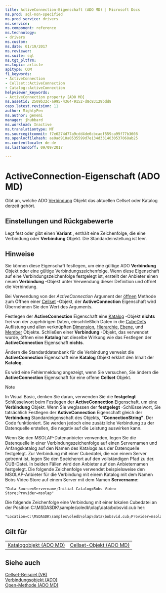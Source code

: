 ```yaml
---
title: ActiveConnection-Eigenschaft (ADO MD) | Microsoft Docs
ms.prod: sql-non-specified
ms.prod_service: drivers
ms.service: 
ms.component: reference
ms.technology:
- drivers
ms.custom: 
ms.date: 01/19/2017
ms.reviewer: 
ms.suite: sql
ms.tgt_pltfrm: 
ms.topic: article
apitype: COM
f1_keywords:
- ActiveConnection
- Cellset::ActiveConnection
- Catalog::ActiveConnection
helpviewer_keywords:
- ActiveConnection property [ADO MD]
ms.assetid: 2509b32c-a995-4364-9152-d8c83129bdd8
caps.latest.revision: 11
author: MightyPen
ms.author: genemi
manager: jhubbard
ms.workload: Inactive
ms.translationtype: MT
ms.sourcegitcommit: f7e6274d77a9cdd4de6cbcaef559ca99f77b3608
ms.openlocfilehash: ae0ad910a0535599d7e134d3314030537068ab25
ms.contentlocale: de-de
ms.lasthandoff: 09/09/2017

---
```

# <a name="activeconnection-property-ado-md"></a>ActiveConnection-Eigenschaft (ADO MD)
Gibt an, welche ADO [Verbindung](../../../ado/reference/ado-api/connection-object-ado.md) Objekt das aktuellen Cellset oder Katalog derzeit gehört.  
  
## <a name="settings-and-return-values"></a>Einstellungen und Rückgabewerte  
 Legt fest oder gibt einen **Variant** , enthält eine Zeichenfolge, die eine Verbindung oder **Verbindung** Objekt. Die Standardeinstellung ist leer.  
  
## <a name="remarks"></a>Hinweise  
 Sie können diese Eigenschaft festlegen, um eine gültige ADO **Verbindung** Objekt oder eine gültige Verbindungszeichenfolge. Wenn diese Eigenschaft auf eine Verbindungszeichenfolge festgelegt ist, erstellt der Anbieter einen neuen **Verbindung** -Objekt unter Verwendung dieser Definition und öffnet die Verbindung.  
  
 Bei Verwendung von der *ActiveConnection* Argument der [öffnen](../../../ado/reference/ado-md-api/open-method-ado-md.md) Methode zum Öffnen einer [Cellset](../../../ado/reference/ado-md-api/cellset-object-ado-md.md) -Objekt, der **ActiveConnection** Eigenschaft wird Übernehmen Sie den Wert des Arguments.  
  
 Festlegen der **ActiveConnection** Eigenschaft eine [Katalog](../../../ado/reference/ado-md-api/catalog-object-ado-md.md) -Objekt **nichts** frei von der zugehörigen Daten, einschließlich Daten in die [CubeDefs](../../../ado/reference/ado-md-api/cubedefs-collection-ado-md.md) Auflistung und allen verknüpften [Dimension](../../../ado/reference/ado-md-api/dimension-object-ado-md.md), [Hierarchie](../../../ado/reference/ado-md-api/hierarchy-object-ado-md.md), [Ebene](../../../ado/reference/ado-md-api/level-object-ado-md.md), und [Member](../../../ado/reference/ado-md-api/member-object-ado-md.md) Objekte. Schließen einer **Verbindung** -Objekt, das verwendet wurde, öffnen eine **Katalog** hat dieselbe Wirkung wie das Festlegen der **ActiveConnection** Eigenschaft **nichts**.  
  
 Ändern die Standarddatenbank für die Verbindung verweist die **ActiveConnection** Eigenschaft eine **Katalog** Objekt erklärt den Inhalt der **Katalog**.  
  
 Es wird eine Fehlermeldung angezeigt, wenn Sie versuchen, Sie ändern die **ActiveConnection** Eigenschaft für eine offene **Cellset** Objekt.  
  
> [!NOTE]
>  In Visual Basic, denken Sie daran, verwenden Sie die **festgelegt** Schlüsselwort beim Festlegen der **ActiveConnection** Eigenschaft, um eine **Verbindung** Objekt. Wenn Sie weglassen der **festgelegt** -Schlüsselwort, Sie tatsächlich Festlegen der **ActiveConnection** Eigenschaft gleich der **Verbindung** Standardeigenschaft des Objekts,  **"ConnectionString"**. Der Code funktioniert. Sie werden jedoch eine zusätzliche Verbindung zu der Datenquelle erstellen, die negativ auf die Leistung auswirken kann.  
  
 Wenn Sie den MSOLAP-Datenanbieter verwenden, legen Sie die Datenquelle in einer Verbindungszeichenfolge auf einen Servernamen und Anfangskatalog auf den Namen des Katalogs aus der Datenquelle festgelegt. Zur Verbindung mit einer Cubedatei, die von einem Server getrennt ist, legen Sie den Speicherort auf den vollständigen Pfad zu der. CUB-Datei. In beiden Fällen wird den Anbieter auf den Anbieternamen festgelegt. Die folgende Zeichenfolge verwendet beispielsweise den MSOLAP-Anbieter für die Verbindung mit einem Katalog mit dem Namen Bobs Video Store auf einem Server mit dem Namen **Servername**:  
  
```  
"Data Source=Servername;Initial Catalog=Bobs Video Store;Provider=msolap"  
```  
  
 Die folgende Zeichenfolge eine Verbindung mit einer lokalen Cubedatei an der Position C:\MSDASDK\samples\oledb\olap\data\bobsvid.cub her:  
  
```  
"Location=C:\MSDASDK\samples\oledb\olap\data\bobsvid.cub;Provider=msolap"  
```  
  
## <a name="applies-to"></a>Gilt für  
  
|||  
|-|-|  
|[Katalogobjekt (ADO MD)](../../../ado/reference/ado-md-api/catalog-object-ado-md.md)|[Cellset-Objekt (ADO MD)](../../../ado/reference/ado-md-api/cellset-object-ado-md.md)|  
  
## <a name="see-also"></a>Siehe auch  
 [Cellset-Beispiel (VB)](../../../ado/reference/ado-md-api/cellset-example-vb.md)   
 [Verbindungsobjekt (ADO)](../../../ado/reference/ado-api/connection-object-ado.md)   
 [Open-Methode (ADO MD)](../../../ado/reference/ado-md-api/open-method-ado-md.md)

